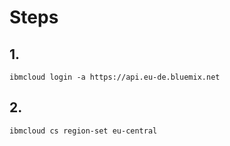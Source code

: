 # Steps

## 1.
``` ibmcloud login -a https://api.eu-de.bluemix.net ```

## 2.
 ```ibmcloud cs region-set eu-central```
 
 
